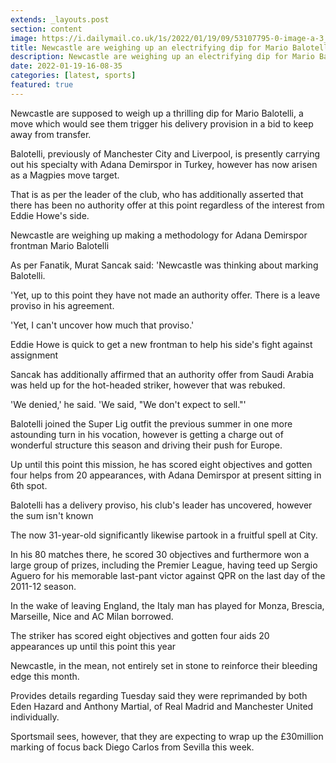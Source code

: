 ```yaml
---
extends: _layouts.post
section: content
image: https://i.dailymail.co.uk/1s/2022/01/19/09/53107795-0-image-a-3_1642585478459.jpg 
title: Newcastle are weighing up an electrifying dip for Mario Balotelli from Adana Demirspor 
description: Newcastle are weighing up an electrifying dip for Mario Balotelli from Adana Demirspor 
date: 2022-01-19-16-08-35 
categories: [latest, sports] 
featured: true 
--- 
```

Newcastle are supposed to weigh up a thrilling dip for Mario Balotelli, a move which would see them trigger his delivery provision in a bid to keep away from transfer.

Balotelli, previously of Manchester City and Liverpool, is presently carrying out his specialty with Adana Demirspor in Turkey, however has now arisen as a Magpies move target.

That is as per the leader of the club, who has additionally asserted that there has been no authority offer at this point regardless of the interest from Eddie Howe's side.

Newcastle are weighing up making a methodology for Adana Demirspor frontman Mario Balotelli

As per Fanatik, Murat Sancak said: 'Newcastle was thinking about marking Balotelli.

'Yet, up to this point they have not made an authority offer. There is a leave proviso in his agreement.

'Yet, I can't uncover how much that proviso.'

Eddie Howe is quick to get a new frontman to help his side's fight against assignment

Sancak has additionally affirmed that an authority offer from Saudi Arabia was held up for the hot-headed striker, however that was rebuked.

'We denied,' he said. 'We said, "We don't expect to sell."'

Balotelli joined the Super Lig outfit the previous summer in one more astounding turn in his vocation, however is getting a charge out of wonderful structure this season and driving their push for Europe.

Up until this point this mission, he has scored eight objectives and gotten four helps from 20 appearances, with Adana Demirspor at present sitting in 6th spot.

Balotelli has a delivery proviso, his club's leader has uncovered, however the sum isn't known

The now 31-year-old significantly likewise partook in a fruitful spell at City.

In his 80 matches there, he scored 30 objectives and furthermore won a large group of prizes, including the Premier League, having teed up Sergio Aguero for his memorable last-pant victor against QPR on the last day of the 2011-12 season.

In the wake of leaving England, the Italy man has played for Monza, Brescia, Marseille, Nice and AC Milan borrowed.

The striker has scored eight objectives and gotten four aids 20 appearances up until this point this year

Newcastle, in the mean, not entirely set in stone to reinforce their bleeding edge this month.

Provides details regarding Tuesday said they were reprimanded by both Eden Hazard and Anthony Martial, of Real Madrid and Manchester United individually.

Sportsmail sees, however, that they are expecting to wrap up the £30million marking of focus back Diego Carlos from Sevilla this week.
